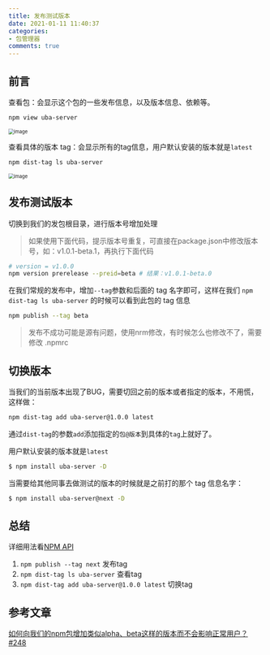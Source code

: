 ```yaml
---
title: 发布测试版本
date: 2021-01-11 11:40:37
categories:
- 包管理器
comments: true
---
```


## 前言 

查看包：会显示这个包的一些发布信息，以及版本信息、依赖等。

```bash
npm view uba-server
```

<!-- more -->

<img src="https://user-images.githubusercontent.com/3817644/34330645-2c9218ce-e95a-11e7-8802-370cefe4d362.png" alt="image" style="zoom:67%;" />

查看具体的版本 tag：会显示所有的tag信息，用户默认安装的版本就是`latest`

```bash
npm dist-tag ls uba-server
```

<img src="https://user-images.githubusercontent.com/3817644/34330651-36d5d0dc-e95a-11e7-9e56-fd7149ee42ef.png" alt="image" style="zoom:67%;" />



## 发布测试版本

切换到我们的发包根目录，进行版本号增加处理

> 如果使用下面代码，提示版本号重复，可直接在package.json中修改版本号，如：v1.0.1-beta.1，再执行下面代码

```bash
# version = v1.0.0
npm version prerelease --preid=beta # 结果：v1.0.1-beta.0
```

在我们常规的发布中，增加`--tag`参数和后面的 tag 名字即可，这样在我们 `npm dist-tag ls uba-server` 的时候可以看到此包的 tag 信息

```bash
npm publish --tag beta
```

> 发布不成功可能是源有问题，使用nrm修改，有时候怎么也修改不了，需要修改 .npmrc



## 切换版本

当我们的当前版本出现了BUG，需要切回之前的版本或者指定的版本，不用慌，这样做：

```bash
npm dist-tag add uba-server@1.0.0 latest
```

通过`dist-tag`的参数`add`添加指定的`包@版本`到具体的`tag`上就好了。



用户默认安装的版本就是`latest`

```bash
$ npm install uba-server -D
```

当需要给其他同事去做测试的版本的时候就是之前打的那个 tag 信息名字：

```bash
$ npm install uba-server@next -D
```



## 总结

详细用法看[NPM API](https://docs.npmjs.com/cli/dist-tag)

1. `npm publish --tag next` 发布tag
2. `npm dist-tag ls uba-server` 查看tag
3. `npm dist-tag add uba-server@1.0.0 latest` 切换tag



## 参考文章

[如何向我们的npm包增加类似alpha、beta这样的版本而不会影响正常用户？ #248](https://github.com/iuap-design/blog/issues/248)